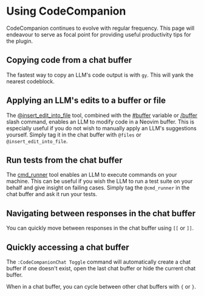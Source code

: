 # Using CodeCompanion

CodeCompanion continues to evolve with regular frequency. This page will endeavour to serve as focal point for providing useful productivity tips for the plugin.

## Copying code from a chat buffer

The fastest way to copy an LLM's code output is with `gy`. This will yank the nearest codeblock.

## Applying an LLM's edits to a buffer or file

The [@insert_edit_into_file](/usage/chat-buffer/agents#files) tool, combined with the [#buffer](/usage/chat-buffer/variables.html#buffer) variable or [/buffer](/usage/chat-buffer/slash-commands.html#buffer) slash command, enables an LLM to modify code in a Neovim buffer. This is especially useful if you do not wish to manually apply an LLM's suggestions yourself. Simply tag it in the chat buffer with `@files` or `@insert_edit_into_file`.

## Run tests from the chat buffer

The [cmd_runner](/usage/chat-buffer/agents#cmd-runner) tool enables an LLM to execute commands on your machine. This can be useful if you wish the LLM to run a test suite on your behalf and give insight on failing cases. Simply tag the `@cmd_runner` in the chat buffer and ask it run your tests.

## Navigating between responses in the chat buffer

You can quickly move between responses in the chat buffer using `[[` or `]]`.

## Quickly accessing a chat buffer

The `:CodeCompanionChat Toggle` command will automatically create a chat buffer if one doesn't exist, open the last chat buffer or hide the current chat buffer.

When in a chat buffer, you can cycle between other chat buffers with `{` or `}`.


